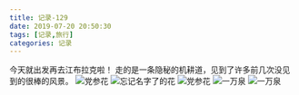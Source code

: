 ```yaml
---
title: 记录-129
date: 2019-07-20 20:50:30
tags: [记录,旅行]
categories: 记录
---
```

今天就出发再去江布拉克啦！
走的是一条隐秘的机耕道，见到了许多前几次没见到的很棒的风景。
![党参花](/img/记录129-1.jpg)
![忘记名字了的花](/img/记录129-2.jpg)
![党参花](/img/记录129-3.jpg)
![一万泉](/img/记录129-4.jpg)
![一万泉](/img/记录129-5.jpg)